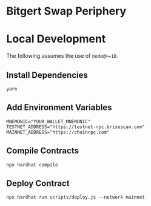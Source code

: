 # Bitgert Swap Periphery


# Local Development

The following assumes the use of `node@>=10`.

## Install Dependencies

`yarn`

## Add Environment Variables

`MNEMONIC="YOUR_WALLET_MNEMONIC"`\
`TESTNET_ADDRESS="https://testnet-rpc.brisescan.com"`\
`MAINNET_ADDRESS="https://chainrpc.com"`

## Compile Contracts

`npx hardhat compile`

## Deploy Contract

`npx hardhat run scripts/deploy.js --network mainnet`
